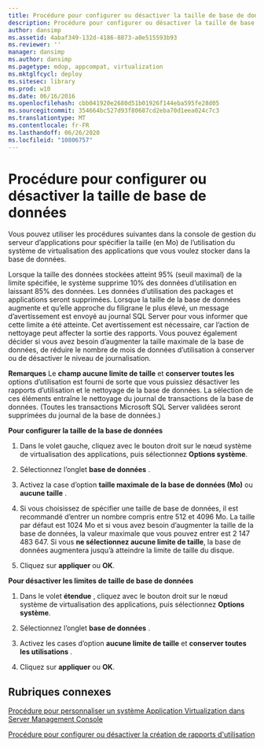```yaml
---
title: Procédure pour configurer ou désactiver la taille de base de données
description: Procédure pour configurer ou désactiver la taille de base de données
author: dansimp
ms.assetid: 4abaf349-132d-4186-8873-a0e515593b93
ms.reviewer: ''
manager: dansimp
ms.author: dansimp
ms.pagetype: mdop, appcompat, virtualization
ms.mktglfcycl: deploy
ms.sitesec: library
ms.prod: w10
ms.date: 06/16/2016
ms.openlocfilehash: cbb041920e2680d51b01926f144eba595fe28d05
ms.sourcegitcommit: 354664bc527d93f80687cd2eba70d1eea024c7c3
ms.translationtype: MT
ms.contentlocale: fr-FR
ms.lasthandoff: 06/26/2020
ms.locfileid: "10806757"
---
```

# Procédure pour configurer ou désactiver la taille de base de données


Vous pouvez utiliser les procédures suivantes dans la console de gestion du serveur d’applications pour spécifier la taille (en Mo) de l’utilisation du système de virtualisation des applications que vous voulez stocker dans la base de données.

Lorsque la taille des données stockées atteint 95% (seuil maximal) de la limite spécifiée, le système supprime 10% des données d’utilisation en laissant 85% des données. Les données d’utilisation des packages et applications seront supprimées. Lorsque la taille de la base de données augmente et qu’elle approche du filigrane le plus élevé, un message d’avertissement est envoyé au journal SQL Server pour vous informer que cette limite a été atteinte. Cet avertissement est nécessaire, car l’action de nettoyage peut affecter la sortie des rapports. Vous pouvez également décider si vous avez besoin d’augmenter la taille maximale de la base de données, de réduire le nombre de mois de données d’utilisation à conserver ou de désactiver le niveau de journalisation.

**Remarques**  Le **champ aucune limite de taille** et **conserver toutes les** options d’utilisation est fourni de sorte que vous puissiez désactiver les rapports d’utilisation et le nettoyage de la base de données. La sélection de ces éléments entraîne le nettoyage du journal de transactions de la base de données. (Toutes les transactions Microsoft SQL Server validées seront supprimées du journal de la base de données.)

 

**Pour configurer la taille de la base de données**

1.  Dans le volet gauche, cliquez avec le bouton droit sur le nœud système de virtualisation des applications, puis sélectionnez **Options système**.

2.  Sélectionnez l’onglet **base de données** .

3.  Activez la case d’option **taille maximale de la base de données (Mo)** ou **aucune taille** .

4.  Si vous choisissez de spécifier une taille de base de données, il est recommandé d’entrer un nombre compris entre 512 et 4096 Mo. La taille par défaut est 1024 Mo et si vous avez besoin d’augmenter la taille de la base de données, la valeur maximale que vous pouvez entrer est 2 147 483 647. Si vous **ne sélectionnez aucune limite de taille**, la base de données augmentera jusqu’à atteindre la limite de taille du disque.

5.  Cliquez sur **appliquer** ou **OK**.

**Pour désactiver les limites de taille de base de données**

1.  Dans le volet **étendue** , cliquez avec le bouton droit sur le nœud système de virtualisation des applications, puis sélectionnez **Options système**.

2.  Sélectionnez l’onglet **base de données** .

3.  Activez les cases d’option **aucune limite de taille** et **conserver toutes les utilisations** .

4.  Cliquez sur **appliquer** ou **OK**.

## Rubriques connexes


[Procédure pour personnaliser un système Application Virtualization dans Server Management Console](how-to-customize-an-application-virtualization-system-in-the-server-management-console.md)

[Procédure pour configurer ou désactiver la création de rapports d'utilisation](how-to-set-up-or-disable-usage-reporting.md)

 

 





